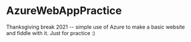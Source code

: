 # AzureWebAppPractice
Thanksgiving break 2021 -- simple use of Azure to make a basic website and fiddle with it. Just for practice :)
